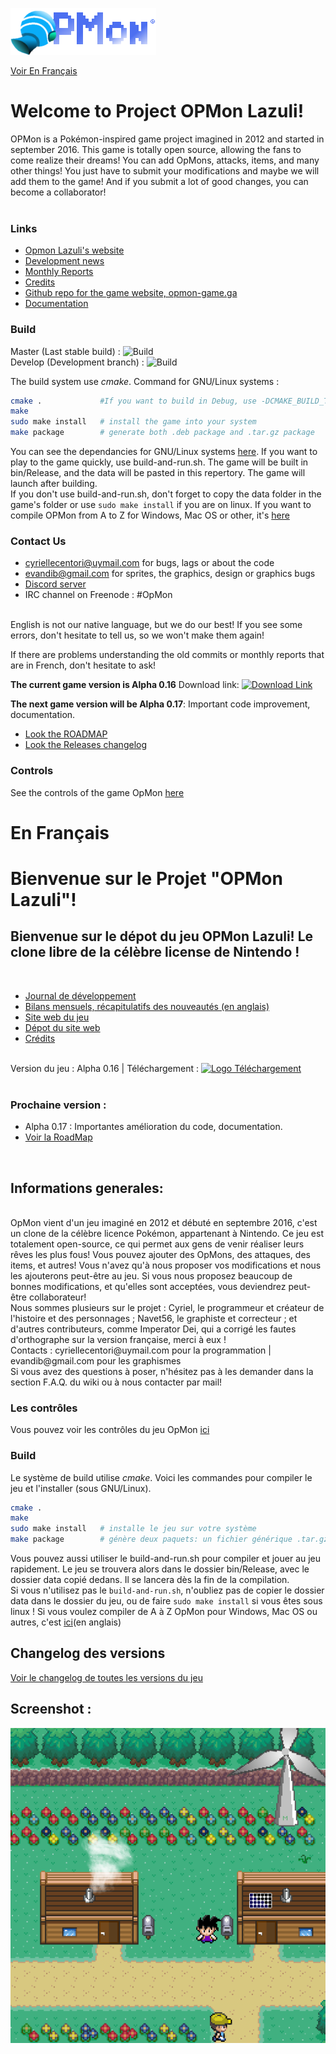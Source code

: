 ![Regimys LOGO](https://raw.githubusercontent.com/OpMonTeam/OpMon-Data/master/Resources/Other/opmon_title.png)<br>

[Voir En Français](#enfrancais)

# Welcome to Project OPMon Lazuli!

OPMon is a Pokémon-inspired game project imagined in 2012 and started in september 2016. This game is totally open source, allowing the fans to come realize their dreams! You can add OpMons, attacks, items, and many other things! You just have to submit your modifications and maybe we will add them to the game! And if you submit a lot of good changes, you can become a collaborator!<br/><br/>

### Links
* [Opmon Lazuli's website](http://opmon-game.ga)
* [Development news](https://translate.google.com/translate?act=url&depth=1&hl=fr&ie=UTF8&prev=_t&rurl=translate.google.fr&sl=fr&sp=nmt4&tl=en&u=https://github.com/OpMonTeam/OpMon/wiki/Journal-du-d%25C3%25A9veloppement)
* [Monthly Reports](https://github.com/OpMonTeam/OpMon/wiki/Monthly-reports)
* [Credits](https://github.com/OpMonTeam/OpMon/blob/master/Credits.md)
* [Github repo for the game website, opmon-game.ga](https://github.com/OpMonTeam/OpMon-Website)
* [Documentation](http://opmon-game.ga/pages/doc)

### Build

Master (Last stable build) : ![Build](https://api.travis-ci.org/OpMonTeam/OpMon.svg?branch=master)  
Develop (Development branch) : ![Build](https://api.travis-ci.org/OpMonTeam/OpMon.svg?branch=develop)

The build system use *cmake*.
Command for GNU/Linux systems :

```sh
cmake .             #If you want to build in Debug, use -DCMAKE_BUILD_TYPE=Debug
make
sudo make install   # install the game into your system
make package        # generate both .deb package and .tar.gz package
```
You can see the dependancies for GNU/Linux systems [here](https://github.com/OpMonTeam/OpMon/wiki/Dependencies).
If you want to play to the game quickly, use build-and-run.sh. The game will be built in bin/Release, and the data will be pasted in this repertory. The game will launch after building.<br/>
If you don't use build-and-run.sh, don't forget to copy the data folder in the game's folder or use `sudo make install` if you are on linux.
If you want to compile OPMon from A to Z for Windows, Mac OS or other, it's [here](https://github.com/OpMonTeam/OpMon/wiki/Compilation)
### Contact Us
* cyriellecentori@uymail.com for bugs, lags or about the code
* evandib@gmail.com for sprites, the graphics, design or graphics bugs
* [Discord server](https://discord.gg/mvS67qu)
* IRC channel on Freenode : #OpMon
<br>
English is not our native language, but we do our best! If you see some errors, don't hesitate to tell us, so we won't make them again!

If there are problems understanding the old commits or monthly reports that are in French, don't hesitate to ask!

__The current game version is Alpha 0.16__ Download link: <a 
href="http://opmon-game.ga/downloads"><img src="https://img.shields.io/badge/download-v0.16-red.svg" alt="Download Link"></a>

__The next game version will be Alpha 0.17__: Important code improvement, documentation.
* [Look the ROADMAP](https://github.com/OpMonTeam/OpMon/wiki/ROADMAP)
* [Look the Releases changelog](https://github.com/OpMonTeam/OpMon/wiki/Releases)

### Controls

See the controls of the game OpMon [here](http://opmon-game.ga/controls.html)
# En Français<a name="enfrancais">

# Bienvenue sur le Projet "OPMon Lazuli"!

## Bienvenue sur le dépot du jeu OPMon Lazuli! Le clone libre de la célèbre license de Nintendo !

<br/>

* [Journal de développement](https://github.com/OpMonTeam/OpMon/wiki/Journal-du-développement)
* [Bilans mensuels, récapitulatifs des nouveautés (en anglais)](https://github.com/OpMonTeam/OpMon/wiki/Monthly-reports)
* [Site web du jeu](http://opmon-game.ga)
* [Dépot du site web](https://github.com/OpMonTeam/OpMon-Website)
* [Crédits](https://github.com/OpMonTeam/OpMon/blob/master/Credits.md)

<br/>Version du jeu : Alpha 0.16 | Téléchargement : <a 
href="http://opmon-game.ga"><img src="https://img.shields.io/badge/download-v0.16-red.svg" alt="Logo Téléchargement"></a><br/><br/>

### Prochaine version :
* Alpha 0.17 : Importantes amélioration du code, documentation.
* [Voir la RoadMap](https://github.com/OpMonTeam/OpMon/wiki/ROADMAP)

<br/>

## Informations generales:
<br/>
OpMon vient d'un jeu imaginé en 2012 et débuté en septembre 2016, c'est un clone de la célèbre licence Pokémon, appartenant à Nintendo. 
Ce jeu est totalement open-source, ce qui permet aux gens de venir réaliser leurs rêves les plus fous! 
Vous pouvez ajouter des OpMons, des attaques, des items, et autres! 
Vous n'avez qu'à nous proposer vos modifications et nous les ajouterons peut-être au jeu. 
Si vous nous proposez beaucoup de bonnes modifications, et qu'elles sont acceptées, vous deviendrez peut-être collaborateur!<br/>
Nous sommes plusieurs sur le projet : Cyriel, le programmeur et créateur de l'histoire et des personnages ; Navet56, le graphiste et correcteur ; et d'autres contributeurs, comme Imperator Dei, qui a corrigé les fautes d'orthographe sur la version française,  merci à eux !<br/>
Contacts : cyriellecentori@uymail.com pour la programmation | evandib@gmail.com pour les graphismes<br/>
Si vous avez des questions à poser, n'hésitez pas à les demander dans la section F.A.Q. du wiki ou à nous contacter par mail!<br/>

### Les contrôles

Vous pouvez voir les contrôles du jeu OpMon [ici](http://opmon-game.ga/controls.html)

### Build

Le système de build utilise *cmake*. Voici les commandes pour compiler le jeu et l'installer (sous GNU/Linux).

```sh
cmake .
make
sudo make install   # installe le jeu sur votre système
make package        # génère deux paquets: un fichier générique .tar.gz et un paquet .deb
```

Vous pouvez aussi utiliser le build-and-run.sh pour compiler et jouer au jeu rapidement. Le jeu se trouvera alors dans le dossier bin/Release, avec le dossier data copié dedans. Il se lancera dès la fin de la compilation.<br/>
Si vous n'utilisez pas le `build-and-run.sh`, n'oubliez pas de copier le dossier data dans le dossier du jeu, ou de faire `sudo make install` si vous êtes sous linux !
Si vous voulez compiler de A à Z OpMon pour Windows, Mac OS ou autres, c'est [ici](https://github.com/OpMonTeam/OpMon/wiki/Compilation)(en anglais)
## Changelog des versions
[Voir le changelog de toutes les versions du jeu](http://github.com/OpMonTeam/OpMon/wiki/Releases)
<br/>

## Screenshot : 

![Screenshot](https://raw.githubusercontent.com/OpMonTeam/OpMon-Data/master/Resources/Other/screenshot_2.png)



